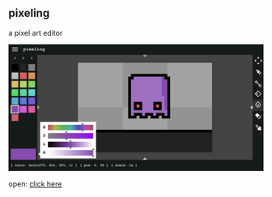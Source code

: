 ## pixeling

a pixel art editor

![example image](/example.png?v=3)

open: [click here](https://sean-codes.github.io/pixeling/)
